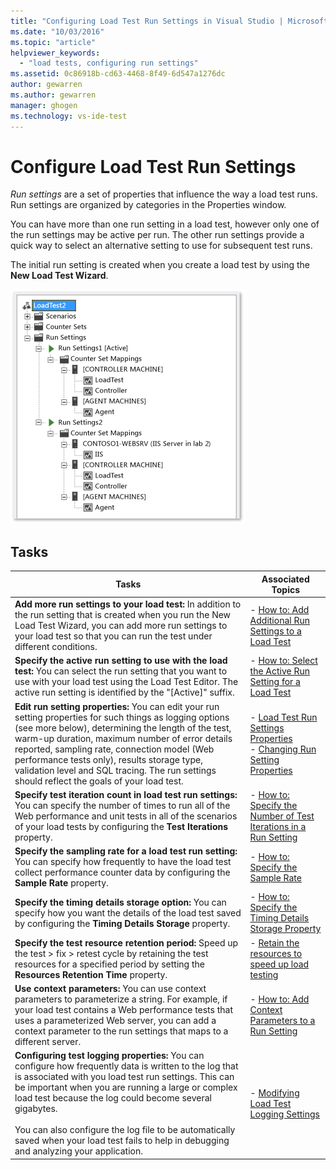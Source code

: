 ```yaml
---
title: "Configuring Load Test Run Settings in Visual Studio | Microsoft Docs"
ms.date: "10/03/2016"
ms.topic: "article"
helpviewer_keywords:
  - "load tests, configuring run settings"
ms.assetid: 0c86918b-cd63-4468-8f49-6d547a1276dc
author: gewarren
ms.author: gewarren
manager: ghogen
ms.technology: vs-ide-test
---
```

# Configure Load Test Run Settings

*Run settings* are a set of properties that influence the way a load test runs. Run settings are organized by categories in the Properties window.

You can have more than one run setting in a load test, however only one of the run settings may be active per run. The other run settings provide a quick way to select an alternative setting to use for subsequent test runs.

The initial run setting is created when you create a load test by using the **New Load Test Wizard**.

![Load Test Run Settings](../test/media/loadtestrunsettings.png)

## Tasks

|Tasks|Associated Topics|
|-----------|-----------------------|
|**Add more run settings to your load test:** In addition to the run setting that is created when you run the New Load Test Wizard, you can add more run settings to your load test so that you can run the test under different conditions.|-   [How to: Add Additional Run Settings to a Load Test](../test/how-to-add-additional-run-settings-to-a-load-test.md)|
|**Specify the active run setting to use with the load test:** You can select the run setting that you want to use with your load test using the Load Test Editor. The active run setting is identified by the "[Active]" suffix.|-   [How to: Select the Active Run Setting for a Load Test](../test/how-to-select-the-active-run-setting-for-a-load-test.md)|
|**Edit run setting properties:** You can edit your run setting properties for such things as logging options (see more below), determining the length of the test, warm-up duration, maximum number of error details reported, sampling rate, connection model (Web performance tests only), results storage type, validation level and SQL tracing. The run settings should reflect the goals of your load test.|-   [Load Test Run Settings Properties](../test/load-test-run-settings-properties.md)<br />-   [Changing Run Setting Properties](../test/load-test-run-settings-properties.md#LoadTestRunSettingsHowToChange)|
|**Specify test iteration count in load test run settings:** You can specify the number of times to run all of the Web performance and unit tests in all of the scenarios of your load tests by configuring the **Test Iterations** property.|-   [How to: Specify the Number of Test Iterations in a Run Setting](../test/how-to-specify-the-number-of-test-iterations-in-a-load-test.md)|
|**Specify the sampling rate for a load test run setting:** You can specify how frequently to have the load test collect performance counter data by configuring the **Sample Rate** property.|-   [How to: Specify the Sample Rate](../test/how-to-specify-the-sample-rate-for-a-load-test.md)|
|**Specify the timing details storage option:** You can specify how you want the details of the load test saved by configuring the **Timing Details Storage** property.|-   [How to: Specify the Timing Details Storage Property](../test/how-to-specify-the-timing-details-storage-property-for-a-load-test.md)|
|**Specify the test resource retention period:** Speed up the test > fix > retest cycle by retaining the test resources for a specified period by setting the **Resources Retention Time** property.|-   [Retain the resources to speed up load testing](https://www.visualstudio.com/docs/test/performance-testing/getting-started/getting-started-with-performance-testing#retain-resources)|
|**Use context parameters:** You can use context parameters to parameterize a string. For example, if your load test contains a Web performance tests that uses a parameterized Web server, you can add a context parameter to the run settings that maps to a different server.|-   [How to: Add Context Parameters to a Run Setting](../test/how-to-add-context-parameters-to-a-load-test-run-setting.md)|
|**Configuring test logging properties:** You can configure how frequently data is written to the log that is associated with you load test run settings. This can be important when you are running a large or complex load test because the log could become several gigabytes.<br /><br /> You can also configure the log file to be automatically saved when your load test fails to help in debugging and analyzing your application.|-   [Modifying Load Test Logging Settings](../test/modify-load-test-logging-settings.md)|